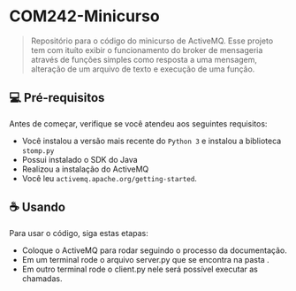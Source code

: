 # COM242-Minicurso

> Repositório para o código do minicurso de ActiveMQ. Esse projeto tem com ituíto exibir o funcionamento do broker de mensageria através de funções simples como resposta a uma mensagem, alteração de um arquivo de texto e execução de uma função.

## 💻 Pré-requisitos

Antes de começar, verifique se você atendeu aos seguintes requisitos:
<!---Estes são apenas requisitos de exemplo. Adicionar, duplicar ou remover conforme necessário--->
* Você instalou a versão mais recente do `Python 3` e instalou a biblioteca `stomp.py`
* Possui instalado o SDK do Java
* Realizou a instalação do ActiveMQ
* Você leu `activemq.apache.org/getting-started`.

## ☕ Usando

Para usar o código, siga estas etapas:

* Coloque o ActiveMQ para rodar seguindo o processo da documentação.
* Em um terminal rode o arquivo server.py que se encontra na pasta .
* Em outro terminal rode o client.py nele será possível executar as chamadas.
